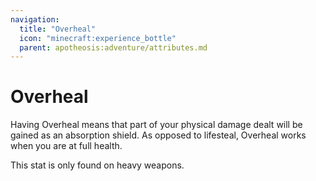 ```yaml
---
navigation:
  title: "Overheal"
  icon: "minecraft:experience_bottle"
  parent: apotheosis:adventure/attributes.md
---
```


# Overheal

Having <Color id="blue">Overheal</Color> means that part of your physical damage dealt will be gained as an absorption shield. As opposed to lifesteal, Overheal works when you are at full health.

This stat is only found on heavy weapons.

